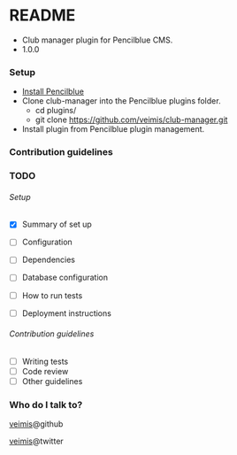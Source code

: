 # README #

* Club manager plugin for Pencilblue CMS.
* 1.0.0

### Setup ###

* [Install Pencilblue](https://github.com/pencilblue/pencilblue/wiki/Quickstart-Guide)
* Clone club-manager into the Pencilblue plugins folder.
  * cd plugins/
  * git clone https://github.com/veimis/club-manager.git
* Install plugin from Pencilblue plugin management.

### Contribution guidelines ###

### TODO ###

###### Setup ######

- [x] Summary of set up
- [ ] Configuration
- [ ] Dependencies
- [ ] Database configuration
- [ ] How to run tests
- [ ] Deployment instructions


###### Contribution guidelines ######

- [ ] Writing tests
- [ ] Code review
- [ ] Other guidelines

### Who do I talk to? ###

[veimis](https://github.com/veimis)@github

[veimis](https://twitter.com/veimis)@twitter
